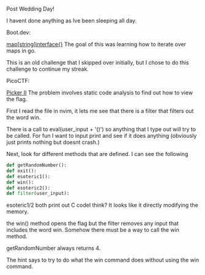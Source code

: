 Post Wedding Day!

I havent done anything as Ive been sleeping all day.

Boot.dev:

[map\[string\]interface{}](https://www.boot.dev/lessons/f412afc4-5bde-4740-8d7e-fe814f00cfcc)
The goal of this was learning how to iterate over maps in go.

This is an old challenge that I skipped over initially, but I chose to do this challenge to continue my streak.


PicoCTF:

[Picker II](https://play.picoctf.org/playlists/2?m=38)
The problem involves static code analysis to find out how to view the flag.

First I read the file in nvim, it lets me see that there is a filter that filters out the word win.

There is a call to eval(user_input + '()') so anything that I type out will try to be called. For fun I want to input print and see if it does anything (obviously just prints nothing but doesnt crash.)

Next, look for different methods that are defined.
I can see the following
```py
def getRandomNumber():
def exit():
def esoteric1():
def win():
def esoteric2():
def filter(user_input):
```

esoteric1/2 both print out C codeI think? It looks like it directly modifying the memory.

the win() method opens the flag but the filter removes any input that includes the word win. Somehow there must be a way to call the win method.

getRandomNumber always returns 4.

The hint says to try to do what the win command does without using the win command.